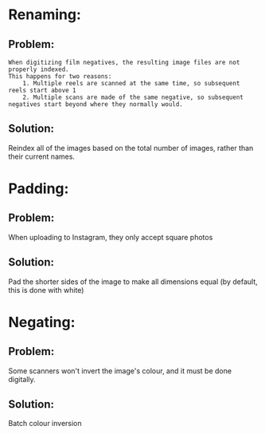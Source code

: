 # Renaming:
## Problem:
    When digitizing film negatives, the resulting image files are not properly indexed.
    This happens for two reasons:
        1. Multiple reels are scanned at the same time, so subsequent reels start above 1
        2. Multiple scans are made of the same negative, so subsequent negatives start beyond where they normally would.

## Solution:
  Reindex all of the images based on the total number of images, rather than their current names.


# Padding:
## Problem:
  When uploading to Instagram, they only accept square photos
## Solution:
  Pad the shorter sides of the image to make all dimensions equal (by default, this is done with white)


# Negating:
## Problem:
  Some scanners won't invert the image's colour, and it must be done digitally.
## Solution:
  Batch colour inversion
